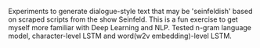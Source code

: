 Experiments to generate dialogue-style text that may be 'seinfeldish' based on scraped scripts from the show Seinfeld.  This is a fun exercise to get myself more familiar with Deep Learning and NLP.
Tested n-gram language model, character-level LSTM and word(w2v embedding)-level LSTM.